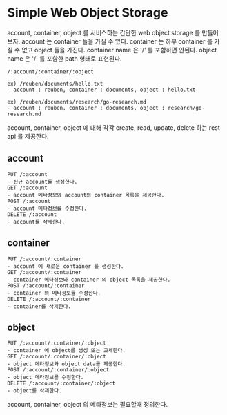 # Simple Web Object Storage

account, container, object 를 서비스하는 간단한 web object storage 를 만들어 보자. account 는 container 들을 가질 수 있다. container 는 하부 container 를 가질 수 없고 object 들을 가진다. container name 은 '/' 를 포함하면 안된다. object name 은 '/' 를 포함한 path 형태로 표현된다.

```
/:account/:container/:object

ex) /reuben/documents/hello.txt
- account : reuben, container : documents, object : hello.txt

ex) /reuben/documents/research/go-research.md
- account : reuben, container : documents, object : research/go-research.md
```

account, container, object 에 대해 각각 create, read, update, delete 하는 rest api 를 제공한다.



## account

```
PUT /:account
- 신규 account를 생성한다.
GET /:account
- account 메타정보와 account의 container 목록을 제공한다.
POST /:account
- account 메타정보를 수정한다.
DELETE /:account
- account를 삭제한다.
```



## container

```
PUT /:account/:container
- account 에 새로운 container 를 생성한다.
GET /:account/:container
- container 메타정보와 container 의 object 목록을 제공한다.
POST /:account/:container
- container 의 메타정보를 수정한다.
DELETE /:account/:container
- container를 삭제한다.
```



## object

```
PUT /:account/:container/:object
- container 에 object를 생성 또는 교체한다.
GET /:account/:container/:object
- object 메타정보와 object data를 제공한다.
POST /:account/:container/:object
- object 메타정보를 수정한다.
DELETE /:account/:container/:object
- object를 삭제한다.
```



account, container, object 의 메타정보는 필요할때 정의한다.